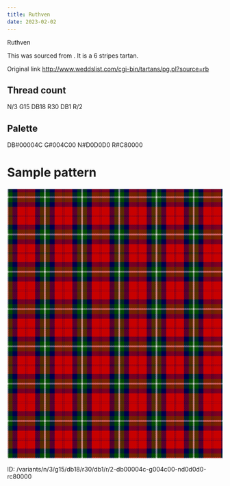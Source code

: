 ```yaml
---
title: Ruthven
date: 2023-02-02
---
```

Ruthven

This was sourced from <no value>.  It is a 6 stripes tartan.

Original link http://www.weddslist.com/cgi-bin/tartans/pg.pl?source=rb

## Thread count
N/3 G15 DB18 R30 DB1 R/2

## Palette
DB#00004C G#004C00 N#D0D0D0 R#C80000

# Sample pattern

![Tartan detail](tartan.png "N/3 G15 DB18 R30 DB1 R/2 tartan")

ID: /variants/n/3/g15/db18/r30/db1/r/2-db00004c-g004c00-nd0d0d0-rc80000